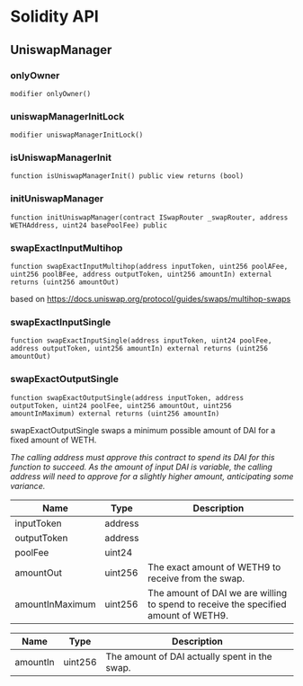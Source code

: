 # Solidity API

## UniswapManager

### onlyOwner

```solidity
modifier onlyOwner()
```

### uniswapManagerInitLock

```solidity
modifier uniswapManagerInitLock()
```

### isUniswapManagerInit

```solidity
function isUniswapManagerInit() public view returns (bool)
```

### initUniswapManager

```solidity
function initUniswapManager(contract ISwapRouter _swapRouter, address WETHAddress, uint24 basePoolFee) public
```

### swapExactInputMultihop

```solidity
function swapExactInputMultihop(address inputToken, uint256 poolAFee, uint256 poolBFee, address outputToken, uint256 amountIn) external returns (uint256 amountOut)
```

based on https://docs.uniswap.org/protocol/guides/swaps/multihop-swaps

### swapExactInputSingle

```solidity
function swapExactInputSingle(address inputToken, uint24 poolFee, address outputToken, uint256 amountIn) external returns (uint256 amountOut)
```

### swapExactOutputSingle

```solidity
function swapExactOutputSingle(address inputToken, address outputToken, uint24 poolFee, uint256 amountOut, uint256 amountInMaximum) external returns (uint256 amountIn)
```

swapExactOutputSingle swaps a minimum possible amount of DAI for a fixed amount of WETH.

_The calling address must approve this contract to spend its DAI for this function to succeed. As the amount of input DAI is variable,
 the calling address will need to approve for a slightly higher amount, anticipating some variance._

| Name | Type | Description |
| ---- | ---- | ----------- |
| inputToken | address |  |
| outputToken | address |  |
| poolFee | uint24 |  |
| amountOut | uint256 | The exact amount of WETH9 to receive from the swap. |
| amountInMaximum | uint256 | The amount of DAI we are willing to spend to receive the specified amount of WETH9. |

| Name | Type | Description |
| ---- | ---- | ----------- |
| amountIn | uint256 | The amount of DAI actually spent in the swap. |

